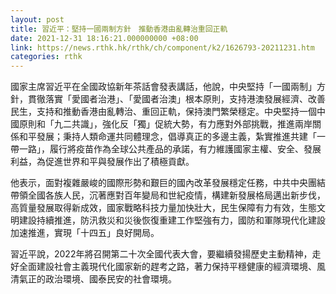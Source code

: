 ```yaml
---
layout: post
title: 習近平：堅持一國兩制方針　推動香港由亂轉治重回正軌
date: 2021-12-31 18:16:21.000000000 +08:00
link: https://news.rthk.hk/rthk/ch/component/k2/1626793-20211231.htm
categories: rthk
---
```


國家主席習近平在全國政協新年茶話會發表講話，他說，中央堅持「一國兩制」方針，貫徹落實「愛國者治港」、「愛國者治澳」根本原則，支持港澳發展經濟、改善民生，支持和推動香港由亂轉治、重回正軌，保持澳門繁榮穩定。中央堅持一個中國原則和「九二共識」，強化反「獨」促統大勢，有力應對外部挑戰，推進兩岸關係和平發展；秉持人類命運共同體理念，倡導真正的多邊主義，紮實推進共建「一帶一路」，履行將疫苗作為全球公共產品的承諾，有力維護國家主權、安全、發展利益，為促進世界和平與發展作出了積極貢獻。

他表示，面對複雜嚴峻的國際形勢和艱巨的國內改革發展穩定任務，中共中央團結帶領全國各族人民，沉著應對百年變局和世紀疫情，構建新發展格局邁出新步伐，高質量發展取得新成效，國家戰略科技力量加快壯大，民生保障有力有效，生態文明建設持續推進，防汛救災和災後恢復重建工作堅強有力，國防和軍隊現代化建設加速推進，實現「十四五」良好開局。

習近平說，2022年將召開第二十次全國代表大會，要繼續發揚歷史主動精神，走好全面建設社會主義現代化國家新的趕考之路，著力保持平穩健康的經濟環境、風清氣正的政治環境、國泰民安的社會環境。
